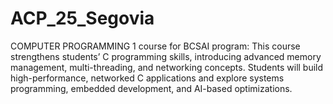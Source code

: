 # ACP_25_Segovia
COMPUTER PROGRAMMING 1 course for BCSAI program: This course strengthens students’ C programming skills, introducing advanced memory management, multi-threading, and networking concepts. Students will build high-performance, networked C applications and explore systems programming, embedded development, and AI-based optimizations.
